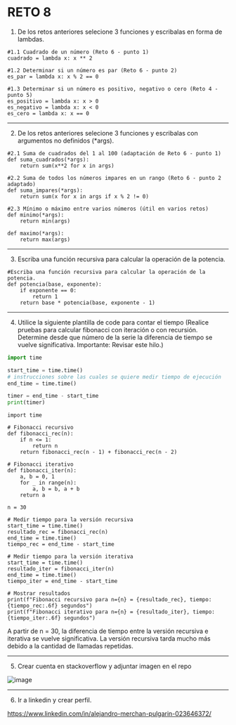 # RETO 8

1. De los retos anteriores selecione 3 funciones y escribalas en forma de lambdas.
```
#1.1 Cuadrado de un número (Reto 6 - punto 1)
cuadrado = lambda x: x ** 2

#1.2 Determinar si un número es par (Reto 6 - punto 2)
es_par = lambda x: x % 2 == 0

#1.3 Determinar si un número es positivo, negativo o cero (Reto 4 - punto 5)
es_positivo = lambda x: x > 0
es_negativo = lambda x: x < 0
es_cero = lambda x: x == 0
```

---


2. De los retos anteriores selecione 3 funciones y escribalas con argumentos no definidos (*args).
```
#2.1 Suma de cuadrados del 1 al 100 (adaptación de Reto 6 - punto 1)
def suma_cuadrados(*args):
    return sum(x**2 for x in args)

#2.2 Suma de todos los números impares en un rango (Reto 6 - punto 2 adaptado)
def suma_impares(*args):
    return sum(x for x in args if x % 2 != 0)

#2.3 Mínimo o máximo entre varios números (útil en varios retos)
def minimo(*args):
    return min(args)

def maximo(*args):
    return max(args)
```
---

3. Escriba una función recursiva para calcular la operación de la potencia.
```
#Escriba una función recursiva para calcular la operación de la potencia.
def potencia(base, exponente):
    if exponente == 0:
        return 1
    return base * potencia(base, exponente - 1)
```
---

4. Utilice la siguiente plantilla de code para contar el tiempo (Realice pruebas para calcular fibonacci con iteración o con recursión. Determine desde que número de la serie la diferencia de tiempo se vuelve significativa. Importante: Revisar este hilo.)
```python
import time

start_time = time.time()
# instrucciones sobre las cuales se quiere medir tiempo de ejecución
end_time = time.time()

timer = end_time - start_time
print(timer)
```

```
import time

# Fibonacci recursivo
def fibonacci_rec(n):
    if n <= 1:
        return n
    return fibonacci_rec(n - 1) + fibonacci_rec(n - 2)

# Fibonacci iterativo
def fibonacci_iter(n):
    a, b = 0, 1
    for _ in range(n):
        a, b = b, a + b
    return a

n = 30 

# Medir tiempo para la versión recursiva
start_time = time.time()
resultado_rec = fibonacci_rec(n)
end_time = time.time()
tiempo_rec = end_time - start_time

# Medir tiempo para la versión iterativa
start_time = time.time()
resultado_iter = fibonacci_iter(n)
end_time = time.time()
tiempo_iter = end_time - start_time

# Mostrar resultados
print(f"Fibonacci recursivo para n={n} = {resultado_rec}, tiempo: {tiempo_rec:.6f} segundos")
print(f"Fibonacci iterativo para n={n} = {resultado_iter}, tiempo: {tiempo_iter:.6f} segundos")

```

A partir de n = 30, la diferencia de tiempo entre la versión recursiva e iterativa se vuelve significativa. La versión recursiva tarda mucho más debido a la cantidad de llamadas repetidas.

---

5. Crear cuenta en stackoverflow y adjuntar imagen en el repo

![image](https://github.com/user-attachments/assets/a82695a0-4807-4099-b44b-f61a6c7ad776)

---

6. Ir a linkedin y crear perfil.

https://www.linkedin.com/in/alejandro-merchan-pulgarin-023646372/

